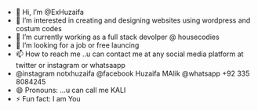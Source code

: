 - 👋 Hi, I’m @ExHuzaifa
- 👀 I’m interested in creating and designing websites using wordpress and costum codes
- 🌱 I’m currently working as a full stack devolper @ housecodies
- 💞️ I’m looking for a job or free launcing 
- 📫 How to reach me ..u can contact me at any social media platform at twitter or instagram or whatsaapp
- @instagram notxhuzaifa   @facebook  Huzaifa MAlik   @whatsapp +92 335 8084245
- 😄 Pronouns: ...u can call me KALI
- ⚡ Fun fact: I am You

<!---
ExHuzaifa/ExHuzaifa is a ✨ special ✨ repository because its `README.md` (this file) appears on your GitHub profile.
You can click the Preview link to take a look at your changes.
--->
